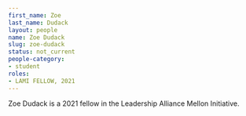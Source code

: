 ```yaml
---
first_name: Zoe
last_name: Dudack
layout: people
name: Zoe Dudack
slug: zoe-dudack
status: not_current
people-category:
- student
roles:
- LAMI FELLOW, 2021
---
```

Zoe Dudack is a 2021 fellow in the Leadership Alliance Mellon Initiative.
